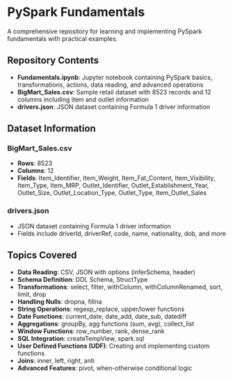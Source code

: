 # PySpark Fundamentals

A comprehensive repository for learning and implementing PySpark fundamentals with practical examples.

## Repository Contents

- **Fundamentals.ipynb**: Jupyter notebook containing PySpark basics, transformations, actions, data reading, and advanced operations
- **BigMart_Sales.csv**: Sample retail dataset with 8523 records and 12 columns including item and outlet information
- **drivers.json**: JSON dataset containing Formula 1 driver information

## Dataset Information

### BigMart_Sales.csv
- **Rows**: 8523
- **Columns**: 12
- **Fields**: Item_Identifier, Item_Weight, Item_Fat_Content, Item_Visibility, Item_Type, Item_MRP, Outlet_Identifier, Outlet_Establishment_Year, Outlet_Size, Outlet_Location_Type, Outlet_Type, Item_Outlet_Sales

### drivers.json
- JSON dataset containing Formula 1 driver information
- Fields include driverId, driverRef, code, name, nationality, dob, and more

## Topics Covered

- **Data Reading**: CSV, JSON with options (inferSchema, header)
- **Schema Definition**: DDL Schema, StructType
- **Transformations**: select, filter, withColumn, withColumnRenamed, sort, limit, drop
- **Handling Nulls**: dropna, fillna
- **String Operations**: regexp_replace, upper/lower functions
- **Date Functions**: current_date, date_add, date_sub, datediff
- **Aggregations**: groupBy, agg functions (sum, avg), collect_list
- **Window Functions**: row_number, rank, dense_rank
- **SQL Integration**: createTempView, spark.sql
- **User Defined Functions (UDF)**: Creating and implementing custom functions
- **Joins**: inner, left, right, anti
- **Advanced Features**: pivot, when-otherwise conditional logic
